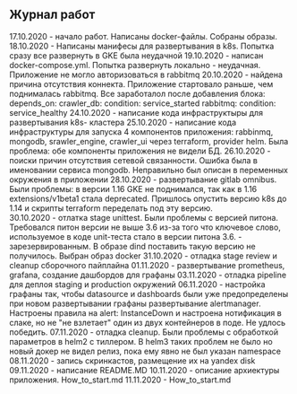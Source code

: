 ## Журнал работ

17.10.2020 - начало работ. Написаны docker-файлы. Собраны образы. 
18.10.2020 - Написаны манифесы для развертывания в k8s. Попытка сразу все развернуть в GKE была неудачной
19.10.2020 - написан docker-compose.yml. Попытка развернуть локально - неудачная. Приложение не могло авторизоваться в rabbitmq
20.10.2020 - найдена причина отсутствия коннекта. Приложение стартовало раньше, чем поднималась rabbitmq. Все заработалол после добавления блока:
depends_on:
      crawler_db:
        condition: service_started
      rabbitmq:
        condition: service_healthy 
24.10.2020 - написание кода инфраструктыры для развертывания k8s- кластера
25.10.2020 - написание кода инфраструктуры для запуска 4 компонентов приложения: rabbinmq, mongodb, srawler_engine, crawler_ui 
             через terraform, provider helm. Была проблема: обе компоненты приложения не видели БД. 
26.10.2020 - поиски причин отсутствия сетевой связанности. Ошибка была в именовании сервиса mongodb. Неправильно был описан в переменных окружения 
             в приложении
28.10.2020 - развертывание gitlab omnibus. Были проблемы: в версии 1.16 GKE не поднимался, так как в 1.16 extensions/v1beta1 стала deprecated.
             Пришлось опустить версию k8s до 1.14 и скрипты terraform переделать под эту версию.   
30.10.2020 - отлатка stage unittest. Были проблемы с версией питона. Требовался питон версии не выше 3.6 из-за того что ключевое слово, используемое в 
             коде unit-теста стало в версии питона 3.6. - зарезервированным. В образе dind поставить такую версию не получилось. 
             Выбран образ docker
31.10.2020 - отладка stage review и cleanup сборочного пайплайна 
01.11.2020 - развертывание prometheus, grafana, создание дашбордов для графаны
03.11.2020 - отладка pipeline для деплоя staging и production окружений
06.11.2020 - настройка графаны так, чтобы datasource и dashboards были уже предопределены при новом развертывании графаны
             развертывание alertmanager. Настроены правила на alert: InstanceDown и настроена нотификация в слаке, но не "не взлетает" 
             один из двух контейнеров в поде. Не удлось победить.
07.11.2020 - отладка cleanup. Были проблемы с обработкой параметров в helm2 с тиллером. В helm3 таких проблем не было но новый докер не видел
             релиз, пока ему явно не был указан namespace
08.11.2020 - запись скринкастов, размещение их на yandex disk 
09.11.2020 - написание README.MD
10.11.2020 - описание архиектуры приложения. How_to_start.md
11.11.2020 - How_to_start.md 
